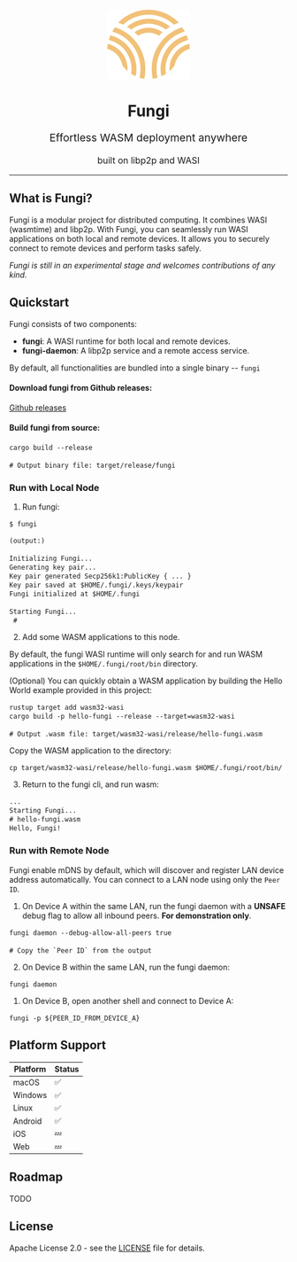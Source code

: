 <h1 align="center">
  <br>
  <a href="https://github.com/enbop/fungi"><img src="https://raw.githubusercontent.com/enbop/fungi/master/assets/FullLogo_Transparent_NoBuffer.png" alt="Fungi logo" title="Fungi logo" width="150"></a>
  <br>
  <br>
  Fungi
  <br>
</h1>

<p align="center" style="font-size: 1.2rem;">Effortless WASM deployment anywhere</p>
<p align="center" style="font-size: 1rem;">built on libp2p and WASI</p>

<hr/>

## What is Fungi?

Fungi is a modular project for distributed computing. It combines WASI (wasmtime) and libp2p. With Fungi, you can seamlessly run WASI applications on both local and remote devices. It allows you to securely connect to remote devices and perform tasks safely.

*Fungi is still in an experimental stage and welcomes contributions of any kind.*

## Quickstart

Fungi consists of two components:

- **fungi**: A WASI runtime for both local and remote devices.
- **fungi-daemon**: A libp2p service and a remote access service.

By default, all functionalities are bundled into a single binary -- `fungi`

#### Download fungi from Github releases:
[Github releases](https://github.com/enbop/fungi/releases)

#### Build fungi from source:
```
cargo build --release

# Output binary file: target/release/fungi
```

### Run with Local Node
1. Run fungi:
```
$ fungi
```

```
(output:)

Initializing Fungi...
Generating key pair...
Key pair generated Secp256k1:PublicKey { ... }
Key pair saved at $HOME/.fungi/.keys/keypair
Fungi initialized at $HOME/.fungi

Starting Fungi...
 # 
```

2. Add some WASM applications to this node.

By default, the fungi WASI runtime will only search for and run WASM applications in the `$HOME/.fungi/root/bin` directory.

(Optional) You can quickly obtain a WASM application by building the Hello World example provided in this project:
```
rustup target add wasm32-wasi
cargo build -p hello-fungi --release --target=wasm32-wasi

# Output .wasm file: target/wasm32-wasi/release/hello-fungi.wasm
```

Copy the WASM application to the directory:
```
cp target/wasm32-wasi/release/hello-fungi.wasm $HOME/.fungi/root/bin/
```

3. Return to the fungi cli, and run wasm:

```
...
Starting Fungi...
# hello-fungi.wasm
Hello, Fungi!
```

### Run with Remote Node

Fungi enable mDNS by default, which will discover and register LAN device address automatically. You can connect to a LAN node using only the `Peer ID`.

1. On Device A within the same LAN, run the fungi daemon with a **UNSAFE** debug flag to allow all inbound peers. **For demonstration only**.

```
fungi daemon --debug-allow-all-peers true

# Copy the `Peer ID` from the output
```

2. On Device B within the same LAN, run the fungi daemon:

```
fungi daemon
```

1. On Device B, open another shell and connect to Device A:
```
fungi -p ${PEER_ID_FROM_DEVICE_A}
```

## Platform Support

| Platform | Status |
|----------|--------|
| macOS    | ✅     |
| Windows  | ✅     |
| Linux    | ✅     |
| Android  | ✅     |
| iOS      | 💤     |
| Web      | 💤     |

## Roadmap

TODO

## License

Apache License 2.0 - see the [LICENSE](LICENSE) file for details.
